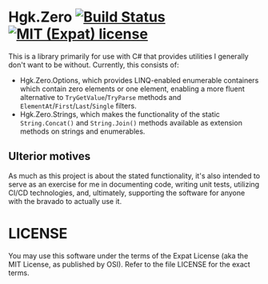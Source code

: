 # Hgk.Zero [![Build Status](https://travis-ci.com/psmay/Hgk.Zero.svg?branch=master)](https://travis-ci.com/psmay/Hgk.Zero) [![MIT (Expat) license](http://img.shields.io/badge/license-MIT-brightgreen.svg)](http://opensource.org/licenses/MIT)

This is a library primarily for use with C# that provides utilities I
generally don't want to be without. Currently, this consists of:

*   Hgk.Zero.Options, which provides LINQ-enabled enumerable containers
    which contain zero elements or one element, enabling a more fluent
    alternative to `TryGetValue`/`TryParse` methods and
    `ElementAt`/`First`/`Last`/`Single` filters.
*   Hgk.Zero.Strings, which makes the functionality of the static
    `String.Concat()` and `String.Join()` methods available as extension
    methods on strings and enumerables.

## Ulterior motives

As much as this project is about the stated functionality, it's also
intended to serve as an exercise for me in documenting code, writing
unit tests, utilizing CI/CD technologies, and, ultimately, supporting
the software for anyone with the bravado to actually use it.

# LICENSE

You may use this software under the terms of the Expat License (aka the
MIT License, as published by OSI). Refer to the file LICENSE for the
exact terms.
